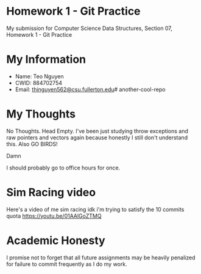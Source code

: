 # Homework 1 - Git Practice

My submission for Computer Science Data Structures, Section 07, Homework 1 - Git Practice

# My Information
* Name: Teo Nguyen
* CWID: 884702754
* Email: thinguyen562@csu.fullerton.edu# another-cool-repo

# My Thoughts

No Thoughts. Head Empty. I've been just studying throw exceptions and raw pointers and vectors again because honestly I still don't understand this. Also GO BIRDS!

Damn

I should probably go to office hours for once.


# Sim Racing video

Here's a video of me sim racing idk i'm trying to satisfy the 10 commits quota https://youtu.be/01AAlGoZTMQ

# Academic Honesty

I promise not to forget that all future assignments may be heavily penalized for failure to commit frequently as I do my work.